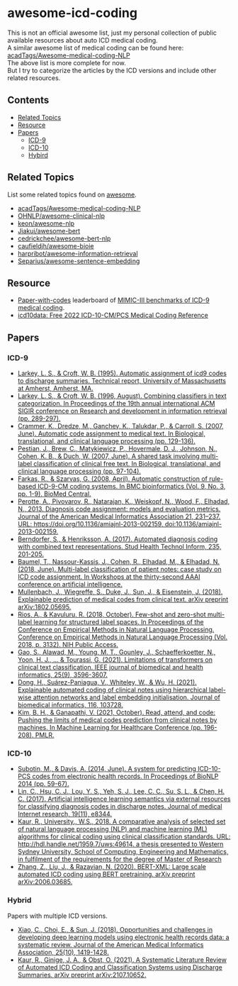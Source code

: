 # awesome-icd-coding
This is not an official awesome list, just my personal collection of public available resources about auto ICD medical coding. <br>
A similar awesome list of medical coding can be found here: [acadTags/Awesome-medical-coding-NLP](https://github.com/acadTags/Awesome-medical-coding-NLP) <br>
The above list is more complete for now. <br>
But I try to categorize the articles by the ICD versions and include other related resources.

## Contents
- [Related Topics](#related-topics)
- [Resource](#resource)
- [Papers](#papers)
    - [ICD-9](#icd-9)
    - [ICD-10](#icd-10)
    - [Hybird](#hybrid)


## Related Topics
List some related topics found on [awesome](https://github.com/sindresorhus/awesome).
- [acadTags/Awesome-medical-coding-NLP](https://github.com/acadTags/Awesome-medical-coding-NLP)
- [OHNLP/awesome-clinical-nlp](https://github.com/OHNLP/awesome-clinical-nlp)
- [keon/awesome-nlp](https://github.com/keon/awesome-nlp)
- [Jiakui/awesome-bert](https://github.com/Jiakui/awesome-bert)
- [cedrickchee/awesome-bert-nlp](https://github.com/cedrickchee/awesome-bert-nlp)
- [caufieldjh/awesome-bioie](https://github.com/caufieldjh/awesome-bioie)
- [harpribot/awesome-information-retrieval](https://github.com/harpribot/awesome-information-retrieval)
- [Separius/awesome-sentence-embedding](https://github.com/Separius/awesome-sentence-embedding)


## Resource
- [Paper-with-codes](https://paperswithcode.com/) leaderboard of [MIMIC-III benchmarks of ICD-9 medical coding](https://paperswithcode.com/sota/medical-code-prediction-on-mimic-iii).
- [icd10data: Free 2022 ICD-10-CM/PCS Medical Coding Reference](https://www.icd10data.com/)


## Papers

### ICD-9
- [Larkey, L. S., & Croft, W. B. (1995). Automatic assignment of icd9 codes to discharge summaries. Technical report, University of Massachusetts at Amherst, Amherst, MA.](http://ciir.cs.umass.edu/pubfiles/coding.html)
- [Larkey, L. S., & Croft, W. B. (1996, August). Combining classifiers in text categorization. In Proceedings of the 19th annual international ACM SIGIR conference on Research and development in information retrieval (pp. 289-297).](https://dl.acm.org/doi/pdf/10.1145/243199.243276)
- [Crammer, K., Dredze, M., Ganchev, K., Talukdar, P., & Carroll, S. (2007, June). Automatic code assignment to medical text. In Biological, translational, and clinical language processing (pp. 129-136).](https://aclanthology.org/W07-1017.pdf)
- [Pestian, J., Brew, C., Matykiewicz, P., Hovermale, D. J., Johnson, N., Cohen, K. B., & Duch, W. (2007, June). A shared task involving multi-label classification of clinical free text. In Biological, translational, and clinical language processing (pp. 97-104).](https://aclanthology.org/W07-1013.pdf)
- [Farkas, R., & Szarvas, G. (2008, April). Automatic construction of rule-based ICD-9-CM coding systems. In BMC bioinformatics (Vol. 9, No. 3, pp. 1-9). BioMed Central. ](https://link.springer.com/article/10.1186/1471-2105-9-S3-S10)
- [Perotte, A., Pivovarov, R., Natarajan, K., Weiskopf, N., Wood, F., Elhadad, N., 2013. Diagnosis code assignment: models and evaluation metrics. Journal of the American Medical Informatics Association 21, 231–237. URL: https://doi.org/10.1136/amiajnl-2013-002159, doi:10.1136/amiajnl-2013-002159.](https://doi.org/10.1136/amiajnl-2013-002159,)
- [Berndorfer, S., & Henriksson, A. (2017). Automated diagnosis coding with combined text representations. Stud Health Technol Inform, 235, 201-205.](pdf/SHTI235-0201.pdf)
- [Baumel, T., Nassour-Kassis, J., Cohen, R., Elhadad, M., & Elhadad, N. (2018, June). Multi-label classification of patient notes: case study on ICD code assignment. In Workshops at the thirty-second AAAI conference on artificial intelligence.](pdf/16881-75991-1-PB.pdf)
- [Mullenbach, J., Wiegreffe, S., Duke, J., Sun, J., & Eisenstein, J. (2018). Explainable prediction of medical codes from clinical text. arXiv preprint arXiv:1802.05695.](https://arxiv.org/pdf/1802.05695.pdf)
- [Rios, A., & Kavuluru, R. (2018, October). Few-shot and zero-shot multi-label learning for structured label spaces. In Proceedings of the Conference on Empirical Methods in Natural Language Processing. Conference on Empirical Methods in Natural Language Processing (Vol. 2018, p. 3132). NIH Public Access.](https://www.ncbi.nlm.nih.gov/pmc/articles/PMC6375489/)
- [Gao, S., Alawad, M., Young, M. T., Gounley, J., Schaefferkoetter, N., Yoon, H. J., ... & Tourassi, G. (2021). Limitations of transformers on clinical text classification. IEEE journal of biomedical and health informatics, 25(9), 3596-3607.](https://ieeexplore.ieee.org/stamp/stamp.jsp?arnumber=9364676)
- [Dong, H., Suárez-Paniagua, V., Whiteley, W., & Wu, H. (2021). Explainable automated coding of clinical notes using hierarchical label-wise attention networks and label embedding initialisation. Journal of biomedical informatics, 116, 103728.](https://www.sciencedirect.com/science/article/pii/S1532046421000575)
- [Kim, B. H., & Ganapathi, V. (2021, October). Read, attend, and code: Pushing the limits of medical codes prediction from clinical notes by machines. In Machine Learning for Healthcare Conference (pp. 196-208). PMLR.](https://proceedings.mlr.press/v149/kim21a/kim21a.pdf)


### ICD-10
- [Subotin, M., & Davis, A. (2014, June). A system for predicting ICD-10-PCS codes from electronic health records. In Proceedings of BioNLP 2014 (pp. 59-67).](https://aclanthology.org/W14-3409.pdf)
- [Lin, C., Hsu, C. J., Lou, Y. S., Yeh, S. J., Lee, C. C., Su, S. L., & Chen, H. C. (2017). Artificial intelligence learning semantics via external resources for classifying diagnosis codes in discharge notes. Journal of medical Internet research, 19(11), e8344.](https://www.jmir.org/2017/11/e380/)
- [Kaur, R., University., W.S., 2018. A comparative analysis of selected set of natural language processing (NLP) and machine learning (ML) algorithms for clinical coding using clinical classification standards. URL: http://hdl.handle.net/1959.7/uws:49614. a thesis presented to Western Sydney University, School of Computing, Engineering and Mathematics, in fulfilment of the requirements for the degree of Master of Research](https://researchdirect.westernsydney.edu.au/islandora/object/uws:49614/)
- [Zhang, Z., Liu, J., & Razavian, N. (2020). BERT-XML: Large scale automated ICD coding using BERT pretraining. arXiv preprint arXiv:2006.03685.](https://arxiv.org/pdf/2006.03685.pdf)


### Hybrid
Papers with multiple ICD versions.
- [Xiao, C., Choi, E., & Sun, J. (2018). Opportunities and challenges in developing deep learning models using electronic health records data: a systematic review. Journal of the American Medical Informatics Association, 25(10), 1419-1428.](https://academic.oup.com/jamia/article/25/10/1419/5035024)
- [Kaur, R., Ginige, J. A., & Obst, O. (2021). A Systematic Literature Review of Automated ICD Coding and Classification Systems using Discharge Summaries. arXiv preprint arXiv:2107.10652.](https://arxiv.org/pdf/2107.10652.pdf)




